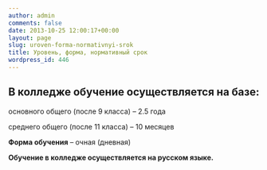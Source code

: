 ```yaml
---
author: admin
comments: false
date: 2013-10-25 12:00:17+00:00
layout: page
slug: uroven-forma-normativnyi-srok
title: Уровень, форма, нормативный срок
wordpress_id: 446
---
```


## **В колледже обучение осуществляется на базе:**





основного общего (после 9 класса) – 2.5 года




среднего общего (после 11 класса) – 10 месяцев




**Форма обучения** – очная (дневная)



**Обучение в колледже осуществляется на русском языке.**
